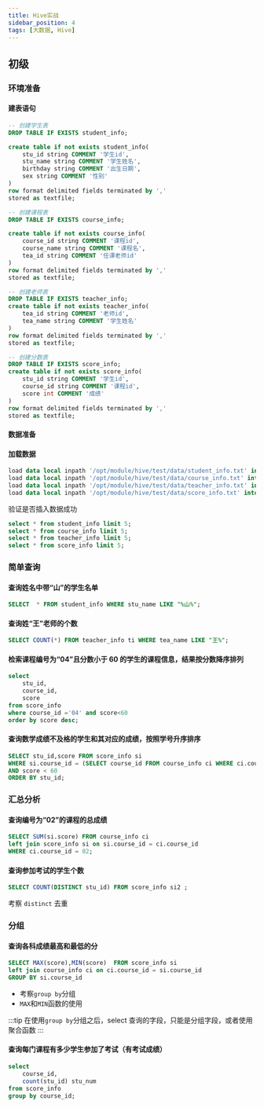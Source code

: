 ```yaml
---
title: Hive实战
sidebar_position: 4
tags: [大数据, Hive]
---
```


## 初级

### 环境准备

#### 建表语句

```sql
-- 创建学生表
DROP TABLE IF EXISTS student_info;

create table if not exists student_info(
    stu_id string COMMENT '学生id',
    stu_name string COMMENT '学生姓名',
    birthday string COMMENT '出生日期',
    sex string COMMENT '性别'
)
row format delimited fields terminated by ','
stored as textfile;

-- 创建课程表
DROP TABLE IF EXISTS course_info;

create table if not exists course_info(
    course_id string COMMENT '课程id',
    course_name string COMMENT '课程名',
    tea_id string COMMENT '任课老师id'
)
row format delimited fields terminated by ','
stored as textfile;

-- 创建老师表
DROP TABLE IF EXISTS teacher_info;
create table if not exists teacher_info(
    tea_id string COMMENT '老师id',
    tea_name string COMMENT '学生姓名'
)
row format delimited fields terminated by ','
stored as textfile;

-- 创建分数表
DROP TABLE IF EXISTS score_info;
create table if not exists score_info(
    stu_id string COMMENT '学生id',
    course_id string COMMENT '课程id',
    score int COMMENT '成绩'
)
row format delimited fields terminated by ','
stored as textfile;
```

#### 数据准备

#### 加载数据

```sql
load data local inpath '/opt/module/hive/test/data/student_info.txt' into table student_info;
load data local inpath '/opt/module/hive/test/data/course_info.txt' into table course_info;
load data local inpath '/opt/module/hive/test/data/teacher_info.txt' into table teacher_info;
load data local inpath '/opt/module/hive/test/data/score_info.txt' into table score_info;
```

验证是否插入数据成功

```sql
select * from student_info limit 5;
select * from course_info limit 5;
select * from teacher_info limit 5;
select * from score_info limit 5;
```

### 简单查询

#### 查询姓名中带“山”的学生名单

```sql
SELECT  * FROM student_info WHERE stu_name LIKE "%山%";
```

#### 查询姓“王”老师的个数

```sql
SELECT COUNT(*) FROM teacher_info ti WHERE tea_name LIKE "王%";
```

#### 检索课程编号为“04”且分数小于 60 的学生的课程信息，结果按分数降序排列

```sql
select
    stu_id,
    course_id,
    score
from score_info
where course_id ='04' and score<60
order by score desc;
```

#### 查询数学成绩不及格的学生和其对应的成绩，按照学号升序排序

```sql
SELECT stu_id,score FROM score_info si
WHERE si.course_id = (SELECT course_id FROM course_info ci WHERE ci.course_name = "数学")
AND score < 60
ORDER BY stu_id;
```

### 汇总分析

#### 查询编号为“02”的课程的总成绩

```sql
SELECT SUM(si.score) FROM course_info ci
left join score_info si on si.course_id = ci.course_id
WHERE ci.course_id = 02;
```

#### 查询参加考试的学生个数

```sql
SELECT COUNT(DISTINCT stu_id) FROM score_info si2 ;
```

考察 `distinct` 去重

### 分组

#### 查询各科成绩最高和最低的分

```sql
SELECT MAX(score),MIN(score)  FROM score_info si
left join course_info ci on ci.course_id = si.course_id
GROUP BY si.course_id
```

- 考察`group by`分组
- `MAX`和`MIN`函数的使用

:::tip
在使用`group by`分组之后，select 查询的字段，只能是分组字段，或者使用聚合函数
:::

#### 查询每门课程有多少学生参加了考试（有考试成绩）

```sql
select
    course_id,
    count(stu_id) stu_num
from score_info
group by course_id;
```

